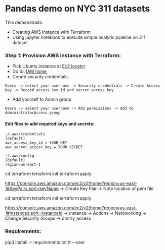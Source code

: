 # Pandas demo on NYC 311 datasets
This demonstraits:
- Creating AWS instance with Terraform
- Using jupyter notebook to execute simple analytic pipeline on 311 dataset


### Step 1: Provision AWS instance with Terraform:

- Pick Ubuntu instance at [Ec2 locator](https://cloud-images.ubuntu.com/locator/ec2/)
- Go to: [IAM home](https://console.aws.amazon.com/iam/home)
- Create security credentials:
```
Users -> select your username -> Security credentials -> Create Access Key -> Record access key id and secret_access_key
```
- Add yourself to Admin group:
```
Users -> select your username -> Add permissions -> Add to AdministratorAccess group
```

#### Edit files to add required keys and secrets:
```
~/.aws/credentials
[default]
aws_access_key_id = YOUR_KEY
aws_secret_access_key = YOUR_SECRET

~/.aws/config
[default]
region=us-east-1
```

cd terraform
terraform init
terraform apply

https://console.aws.amazon.com/ec2/v2/home?region=us-east-1#KeyPairs:sort=keyName
-> Create Key Pair -> Note location of pem file

cd terraform
terraform init
terraform apply

https://console.aws.amazon.com/ec2/v2/home?region=us-east-1#Instances:sort=instanceId
-> Instance -> Actions -> Netoworking -> Change Security Groups -> dmitry_access


### Requirements:
pip3 install -r requirements.txt # --user
